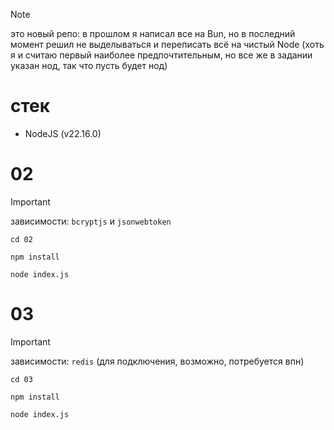> [!NOTE]
> это новый репо: в прошлом я написал все на Bun, но в последний момент решил не выделываться и переписать всё на чистый Node (хоть я и считаю первый наиболее предпочтительным, но все же в задании указан нод, так что пусть будет нод)

# стек
- NodeJS (v22.16.0)

# 02
> [!IMPORTANT]
> зависимости: `bcryptjs` и `jsonwebtoken`
```
cd 02
```
```
npm install
```
```
node index.js
```

# 03
> [!IMPORTANT]
> зависимости: `redis` (для подключения, возможно, потребуется впн)
```
cd 03
```
```
npm install
```
```
node index.js
```
